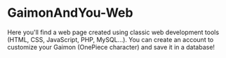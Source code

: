 # GaimonAndYou-Web
Here you'll find a web page created using classic web development tools (HTML, CSS, JavaScript, PHP, MySQL...). 
You can create an account to customize your Gaimon (OnePiece character) and save it in a database! 
